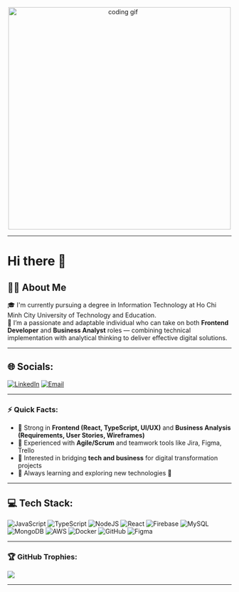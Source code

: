 <p align="center">
  <img src="https://media.giphy.com/media/qgQUggAC3Pfv687qPC/giphy.gif" width="500" alt="coding gif"/>
</p>

<hr>

# Hi there 👋

## 🧑‍💻 About Me
🎓 I'm currently pursuing a degree in Information Technology at Ho Chi Minh City University of Technology and Education.  
💼 I’m a passionate and adaptable individual who can take on both **Frontend Developer** and **Business Analyst** roles — combining technical implementation with analytical thinking to deliver effective digital solutions.

<hr>


## 🌐 Socials:
[![LinkedIn](https://img.shields.io/badge/LinkedIn-0A66C2?style=for-the-badge&logo=linkedin&logoColor=white)](https://www.linkedin.com/in/duong-nguyen-ba83682b3/)
[![Email](https://img.shields.io/badge/Email-D14836?style=for-the-badge&logo=gmail&logoColor=white)](mailto:your_email@gmail.com)

---

### ⚡ Quick Facts:
- 🔹 Strong in **Frontend (React, TypeScript, UI/UX)** and **Business Analysis (Requirements, User Stories, Wireframes)**  
- 🔹 Experienced with **Agile/Scrum** and teamwork tools like Jira, Figma, Trello  
- 🔹 Interested in bridging **tech and business** for digital transformation projects  
- 🔹 Always learning and exploring new technologies 🌱

---

## 💻 Tech Stack:
![JavaScript](https://img.shields.io/badge/JavaScript-323330?style=for-the-badge&logo=javascript&logoColor=F7DF1E)
![TypeScript](https://img.shields.io/badge/TypeScript-007ACC?style=for-the-badge&logo=typescript&logoColor=white)
![NodeJS](https://img.shields.io/badge/Node.js-43853D?style=for-the-badge&logo=node.js&logoColor=white)
![React](https://img.shields.io/badge/React-20232A?style=for-the-badge&logo=react&logoColor=61DAFB)
![Firebase](https://img.shields.io/badge/Firebase-FFCA28?style=for-the-badge&logo=firebase&logoColor=black)
![MySQL](https://img.shields.io/badge/MySQL-005C84?style=for-the-badge&logo=mysql&logoColor=white)
![MongoDB](https://img.shields.io/badge/MongoDB-4EA94B?style=for-the-badge&logo=mongodb&logoColor=white)
![AWS](https://img.shields.io/badge/AWS-232F3E?style=for-the-badge&logo=amazonaws&logoColor=white)
![Docker](https://img.shields.io/badge/Docker-2496ED?style=for-the-badge&logo=docker&logoColor=white)
![GitHub](https://img.shields.io/badge/GitHub-100000?style=for-the-badge&logo=github&logoColor=white)
![Figma](https://img.shields.io/badge/Figma-F24E1E?style=for-the-badge&logo=figma&logoColor=white)

---

### 🏆 GitHub Trophies:
![](https://github-profile-trophy.vercel.app/?username=duong142&theme=radical&no-frame=false&no-bg=false&margin-w=4)

---

<!--
**Joydora/Joydora** is a ✨ _special_ ✨ repository because its `README.md` (this file) appears on your GitHub profile.

Here are some ideas to get you started:

- 🔭 I’m currently working on ...
- 🌱 I’m currently learning ...
- 👯 I’m looking to collaborate on ...
- 🤔 I’m looking for help with ...
- 💬 Ask me about ...
- 📫 How to reach me: ...
- 😄 Pronouns: ...
- ⚡ Fun fact: ...
-->
